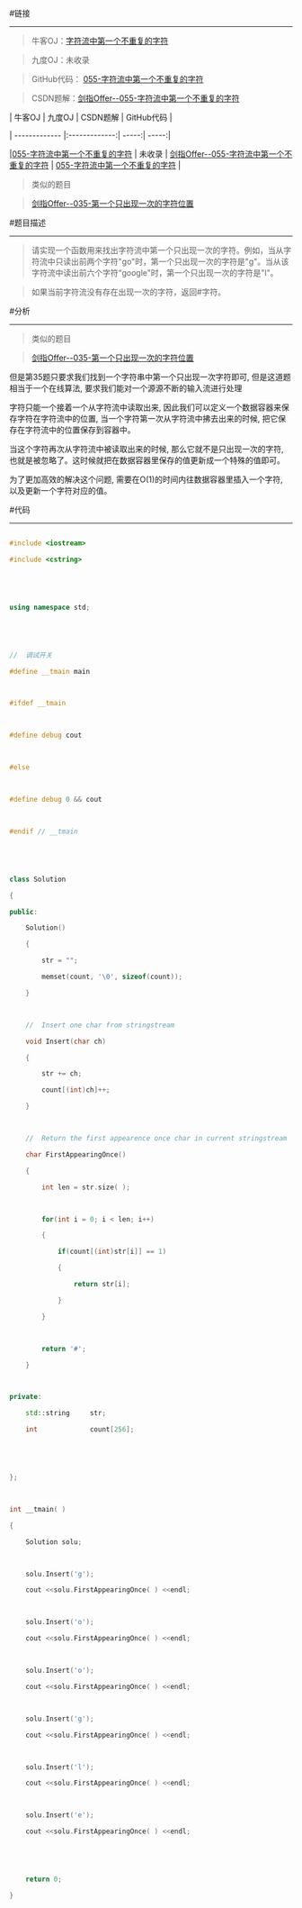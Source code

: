 #链接
------- 
>牛客OJ：[字符流中第一个不重复的字符](http://www.nowcoder.com/practice/00de97733b8e4f97a3fb5c680ee10720?tpId=13&tqId=11207&rp=3&ru=/ta/coding-interviews&qru=/ta/coding-interviews/question-ranking)
> 
>九度OJ：未收录
> 
>GitHub代码： [055-字符流中第一个不重复的字符](https://github.com/gatieme/CodingInterviews/tree/master/055-字符流中第一个不重复的字符)
>
>CSDN题解：[剑指Offer--055-字符流中第一个不重复的字符](http://blog.csdn.net/gatieme/article/details/51598809)


| 牛客OJ | 九度OJ | CSDN题解 | GitHub代码 |
| ------------- |:-------------:| -----:| -----:|
|[055-字符流中第一个不重复的字符](http://www.nowcoder.com/practice/00de97733b8e4f97a3fb5c680ee10720?tpId=13&tqId=11207&rp=3&ru=/ta/coding-interviews&qru=/ta/coding-interviews/question-ranking) | 未收录 | [剑指Offer--055-字符流中第一个不重复的字符](http://blog.csdn.net/gatieme/article/details/51598809) | [055-字符流中第一个不重复的字符](https://github.com/gatieme/CodingInterviews/tree/master/055-字符流中第一个不重复的字符) |


>类似的题目
>
>[剑指Offer--035-第一个只出现一次的字符位置](http://blog.csdn.net/gatieme/article/details/51598809)


#题目描述
-------


>请实现一个函数用来找出字符流中第一个只出现一次的字符。例如，当从字符流中只读出前两个字符"go"时，第一个只出现一次的字符是"g"。当从该字符流中读出前六个字符“google"时，第一个只出现一次的字符是"l"。

>如果当前字符流没有存在出现一次的字符，返回#字符。

#分析
-------


>类似的题目
>
>[剑指Offer--035-第一个只出现一次的字符位置](http://blog.csdn.net/gatieme/article/details/51598809)

但是第35题只要求我们找到一个字符串中第一个只出现一次字符即可, 但是这道题相当于一个在线算法, 要求我们能对一个源源不断的输入流进行处理

字符只能一个接着一个从字符流中读取出来, 因此我们可以定义一个数据容器来保存字符在字符流中的位置, 当一个字符第一次从字符流中拂去出来的时候, 把它保存在字符流中的位置保存到容器中。

当这个字符再次从字符流中被读取出来的时候, 那么它就不是只出现一次的字符, 也就是被忽略了。这时候就把在数据容器里保存的值更新成一个特殊的值即可。

为了更加高效的解决这个问题, 需要在O(1)的时间内往数据容器里插入一个字符, 以及更新一个字符对应的值。


#代码
-------

```cpp
#include <iostream>
#include <cstring>


using namespace std;


//  调试开关
#define __tmain main

#ifdef __tmain

#define debug cout

#else

#define debug 0 && cout

#endif // __tmain


class Solution
{
public:
    Solution()
    {
        str = "";
        memset(count, '\0', sizeof(count));
    }

    //  Insert one char from stringstream
    void Insert(char ch)
    {
        str += ch;
        count[(int)ch]++;
    }

    //  Return the first appearence once char in current stringstream
    char FirstAppearingOnce()
    {
        int len = str.size( );

        for(int i = 0; i < len; i++)
        {
            if(count[(int)str[i]] == 1)
            {
                return str[i];
            }
        }

        return '#';
    }

private:
    std::string     str;
    int             count[256];


};

int __tmain( )
{
    Solution solu;

    solu.Insert('g');
    cout <<solu.FirstAppearingOnce( ) <<endl;

    solu.Insert('o');
    cout <<solu.FirstAppearingOnce( ) <<endl;

    solu.Insert('o');
    cout <<solu.FirstAppearingOnce( ) <<endl;

    solu.Insert('g');
    cout <<solu.FirstAppearingOnce( ) <<endl;

    solu.Insert('l');
    cout <<solu.FirstAppearingOnce( ) <<endl;

    solu.Insert('e');
    cout <<solu.FirstAppearingOnce( ) <<endl;


    return 0;
}
```


